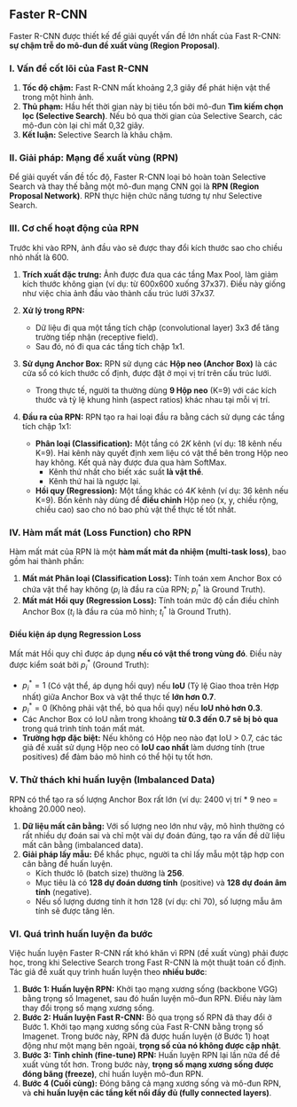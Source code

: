 

## Faster R-CNN

Faster R-CNN được thiết kế để giải quyết vấn đề lớn nhất của Fast R-CNN: **sự chậm trễ do mô-đun đề xuất vùng (Region Proposal)**.

### I. Vấn đề cốt lõi của Fast R-CNN

1.  **Tốc độ chậm:** Fast R-CNN mất khoảng 2,3 giây để phát hiện vật thể trong một hình ảnh.
2.  **Thủ phạm:** Hầu hết thời gian này bị tiêu tốn bởi mô-đun **Tìm kiếm chọn lọc (Selective Search)**. Nếu bỏ qua thời gian của Selective Search, các mô-đun còn lại chỉ mất 0,32 giây.
3.  **Kết luận:** Selective Search là khâu chậm.

### II. Giải pháp: Mạng đề xuất vùng (RPN)

Để giải quyết vấn đề tốc độ, Faster R-CNN loại bỏ hoàn toàn Selective Search và thay thế bằng một mô-đun mạng CNN gọi là **RPN (Region Proposal Network)**. RPN thực hiện chức năng tương tự như Selective Search.

### III. Cơ chế hoạt động của RPN

Trước khi vào RPN, ảnh đầu vào sẽ được thay đổi kích thước sao cho chiều nhỏ nhất là 600.

1.  **Trích xuất đặc trưng:** Ảnh được đưa qua các tầng Max Pool, làm giảm kích thước không gian (ví dụ: từ 600x600 xuống 37x37). Điều này giống như việc chia ảnh đầu vào thành cấu trúc lưới 37x37.
2.  **Xử lý trong RPN:**
    *   Dữ liệu đi qua một tầng tích chập (convolutional layer) 3x3 để tăng trường tiếp nhận (receptive field).
    *   Sau đó, nó đi qua các tầng tích chập 1x1.

3.  **Sử dụng Anchor Box:** RPN sử dụng các **Hộp neo (Anchor Box)** là các cửa sổ có kích thước cố định, được đặt ở mọi vị trí trên cấu trúc lưới.
    *   Trong thực tế, người ta thường dùng **9 Hộp neo** (K=9) với các kích thước và tỷ lệ khung hình (aspect ratios) khác nhau tại mỗi vị trí.

4.  **Đầu ra của RPN:** RPN tạo ra hai loại đầu ra bằng cách sử dụng các tầng tích chập 1x1:

    *   **Phân loại (Classification):** Một tầng có $2K$ kênh (ví dụ: 18 kênh nếu K=9). Hai kênh này quyết định xem liệu có vật thể bên trong Hộp neo hay không. Kết quả này được đưa qua hàm SoftMax.
        *   Kênh thứ nhất cho biết xác suất **là vật thể**.
        *   Kênh thứ hai là ngược lại.
    *   **Hồi quy (Regression):** Một tầng khác có $4K$ kênh (ví dụ: 36 kênh nếu K=9). Bốn kênh này dùng để **điều chỉnh** Hộp neo (x, y, chiều rộng, chiều cao) sao cho nó bao phủ vật thể thực tế tốt nhất.

### IV. Hàm mất mát (Loss Function) cho RPN

Hàm mất mát của RPN là một **hàm mất mát đa nhiệm (multi-task loss)**, bao gồm hai thành phần:

1.  **Mất mát Phân loại (Classification Loss):** Tính toán xem Anchor Box có chứa vật thể hay không ($p_i$ là đầu ra của RPN; $p_i^*$ là Ground Truth).
2.  **Mất mát Hồi quy (Regression Loss):** Tính toán mức độ cần điều chỉnh Anchor Box ($t_i$ là đầu ra của mô hình; $t_i^*$ là Ground Truth).

#### Điều kiện áp dụng Regression Loss

Mất mát Hồi quy chỉ được áp dụng **nếu có vật thể trong vùng đó**. Điều này được kiểm soát bởi $p_i^*$ (Ground Truth):

*   $p_i^* = 1$ (Có vật thể, áp dụng hồi quy) nếu **IoU** (Tỷ lệ Giao thoa trên Hợp nhất) giữa Anchor Box và vật thể thực tế **lớn hơn 0.7**.
*   $p_i^* = 0$ (Không phải vật thể, bỏ qua hồi quy) nếu **IoU nhỏ hơn 0.3**.
*   Các Anchor Box có IoU nằm trong khoảng **từ 0.3 đến 0.7 sẽ bị bỏ qua** trong quá trình tính toán mất mát.
*   **Trường hợp đặc biệt:** Nếu không có Hộp neo nào đạt IoU > 0.7, các tác giả đề xuất sử dụng Hộp neo có **IoU cao nhất** làm dương tính (true positives) để đảm bảo mô hình có thể hội tụ tốt hơn.

### V. Thử thách khi huấn luyện (Imbalanced Data)

RPN có thể tạo ra số lượng Anchor Box rất lớn (ví dụ: 2400 vị trí * 9 neo = khoảng 20.000 neo).

1.  **Dữ liệu mất cân bằng:** Với số lượng neo lớn như vậy, mô hình thường có rất nhiều dự đoán sai và chỉ một vài dự đoán đúng, tạo ra vấn đề dữ liệu mất cân bằng (imbalanced data).
2.  **Giải pháp lấy mẫu:** Để khắc phục, người ta chỉ lấy mẫu một tập hợp con cân bằng để huấn luyện.
    *   Kích thước lô (batch size) thường là **256**.
    *   Mục tiêu là có **128 dự đoán dương tính** (positive) và **128 dự đoán âm tính** (negative).
    *   Nếu số lượng dương tính ít hơn 128 (ví dụ: chỉ 70), số lượng mẫu âm tính sẽ được tăng lên.

### VI. Quá trình huấn luyện đa bước

Việc huấn luyện Faster R-CNN rất khó khăn vì RPN (đề xuất vùng) phải được học, trong khi Selective Search trong Fast R-CNN là một thuật toán cố định. Tác giả đề xuất quy trình huấn luyện theo **nhiều bước**:

1.  **Bước 1: Huấn luyện RPN:** Khởi tạo mạng xương sống (backbone VGG) bằng trọng số Imagenet, sau đó huấn luyện mô-đun RPN. Điều này làm thay đổi trọng số mạng xương sống.
2.  **Bước 2: Huấn luyện Fast R-CNN:** Bỏ qua trọng số RPN đã thay đổi ở Bước 1. Khởi tạo mạng xương sống của Fast R-CNN bằng trọng số Imagenet. Trong bước này, RPN đã được huấn luyện (ở Bước 1) hoạt động như một mạng bên ngoài, **trọng số của nó không được cập nhật**.
3.  **Bước 3: Tinh chỉnh (fine-tune) RPN:** Huấn luyện RPN lại lần nữa để đề xuất vùng tốt hơn. Trong bước này, **trọng số mạng xương sống được đóng băng (freeze)**, chỉ huấn luyện mô-đun RPN.
4.  **Bước 4 (Cuối cùng):** Đóng băng cả mạng xương sống và mô-đun RPN, và **chỉ huấn luyện các tầng kết nối đầy đủ (fully connected layers)**.
